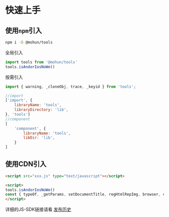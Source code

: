 # 快速上手
## 使用`npm`引入

```bash
npm i -D @mohun/tools
```

全局引入
```js
import tools from '@mohun/tools'
tools.isAndorIosNoWe()
```

按需引入
```js
import { warning, _cloneObj, trace, _keyid } from 'tools';

//import
['import', {
    libraryName: 'tools',
    libraryDirectory: 'lib',
}, 'tools']
//component
[
  	'component', {
    	libraryName: 'tools',
    	libDir: 'lib',
  	}
]
```

## 使用CDN引入
```html
<script src="xxx.js" type="text/javascript"></script>

<script>
tools.isAndorIosNoWe()
const { typeOf, _getParams, setDocumentTitle, regHtmlRepImg, browser, cookie } = tools;
</script>
```
详细的JS-SDK链接请看 [发布历史](common/changelog)
